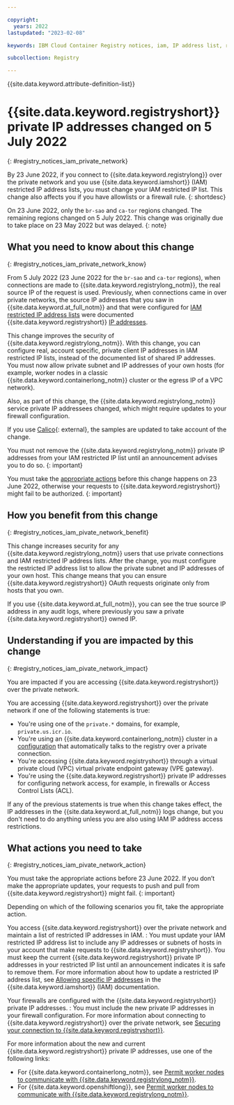 ```yaml
---

copyright:
  years: 2022
lastupdated: "2023-02-08"

keywords: IBM Cloud Container Registry notices, iam, IP address list, restricted IP address, change, private network, actions

subcollection: Registry

---
```


{{site.data.keyword.attribute-definition-list}}

# {{site.data.keyword.registryshort}} private IP addresses changed on 5 July 2022
{: #registry_notices_iam_private_network}

By 23 June 2022, if you connect to {{site.data.keyword.registrylong}} over the private network and you use {{site.data.keyword.iamshort}} (IAM) restricted IP address lists, you must change your IAM restricted IP list. This change also affects you if you have allowlists or a firewall rule.
{: shortdesc}

On 23 June 2022, only the `br-sao` and `ca-tor` regions changed. The remaining regions changed on 5 July 2022. This change was originally due to take place on 23 May 2022 but was delayed.
{: note}

## What you need to know about this change
{: #registry_notices_iam_private_network_know}

From 5 July 2022 (23 June 2022 for the `br-sao` and `ca-tor` regions), when connections are made to {{site.data.keyword.registrylong_notm}}, the real source IP of the request is used. Previously, when connections came in over private networks, the source IP addresses that you saw in {{site.data.keyword.at_full_notm}} and that were configured for [IAM restricted IP address lists](/docs/account?topic=account-ips) were documented {{site.data.keyword.registryshort}} [IP addresses](/docs/containers?topic=containers-firewall#firewall_private_container_registry).

This change improves the security of {{site.data.keyword.registrylong_notm}}. With this change, you can configure real, account specific, private client IP addresses in IAM restricted IP lists, instead of the documented list of shared IP addresses. You must now allow private subnet and IP addresses of your own hosts (for example, worker nodes in a classic {{site.data.keyword.containerlong_notm}} cluster or the egress IP of a VPC network).

Also, as part of this change, the {{site.data.keyword.registrylong_notm}} service private IP addressees changed, which might require updates to your firewall configuration.

If you use [Calico](https://www.tigera.io/project-calico/){: external}, the samples are updated to take account of the change.

You must not remove the {{site.data.keyword.registrylong_notm}} private IP addresses from your IAM restricted IP list until an announcement advises you to do so.
{: important}

You must take the [appropriate actions](#registry_notices_iam_pivate_network_action) before this change happens on 23 June 2022, otherwise your requests to {{site.data.keyword.registryshort}} might fail to be authorized.
{: important}

## How you benefit from this change
{: #registry_notices_iam_pivate_network_benefit}

This change increases security for any {{site.data.keyword.registrylong_notm}} users that use private connections and IAM restricted IP address lists. After the change, you must configure the restricted IP address list to allow the private subnet and IP addresses of your own host. This change means that you can ensure {{site.data.keyword.registryshort}} OAuth requests originate only from hosts that you own.

If you use {{site.data.keyword.at_full_notm}}, you can see the true source IP address in any audit logs, where previously you saw a private {{site.data.keyword.registryshort}} owned IP.

## Understanding if you are impacted by this change
{: #registry_notices_iam_pivate_network_impact}

You are impacted if you are accessing {{site.data.keyword.registryshort}} over the private network.

You are accessing {{site.data.keyword.registryshort}} over the private network if one of the following statements is true:

- You're using one of the `private.*` domains, for example, `private.us.icr.io`.
- You're using an {{site.data.keyword.containerlong_notm}} cluster in a [configuration](/docs/containers?topic=containers-registry#cluster_registry_auth_private) that automatically talks to the registry over a private connection.
- You're accessing {{site.data.keyword.registryshort}} through a virtual private cloud (VPC) virtual private endpoint gateway (VPE gateway).
- You're using the {{site.data.keyword.registryshort}} private IP addresses for configuring network access, for example, in firewalls or Access Control Lists (ACL).

If any of the previous statements is true when this change takes effect, the IP addresses in the {{site.data.keyword.at_full_notm}} logs change, but you don't need to do anything unless you are also using IAM IP address access restrictions.

## What actions you need to take
{: #registry_notices_iam_pivate_network_action}

You must take the appropriate actions before 23 June 2022. If you don’t make the appropriate updates, your requests to push and pull from {{site.data.keyword.registryshort}} might fail.
{: important}

Depending on which of the following scenarios you fit, take the appropriate action.

You access {{site.data.keyword.registryshort}} over the private network and maintain a list of restricted IP addresses in IAM.
:   You must update your IAM restricted IP address list to include any IP addresses or subnets of hosts in your account that make requests to {{site.data.keyword.registryshort}}. You must keep the current {{site.data.keyword.registryshort}} private IP addresses in your restricted IP list until an announcement indicates it is safe to remove them. For more information about how to update a restricted IP address list, see [Allowing specific IP addresses](/docs/account?topic=account-ips) in the {{site.data.keyword.iamshort}} (IAM) documentation.

Your firewalls are configured with the {{site.data.keyword.registryshort}} private IP addresses.
:   You must include the new private IP addresses in your firewall configuration. For more information about connecting to {{site.data.keyword.registryshort}} over the private network, see [Securing your connection to {{site.data.keyword.registryshort}}](/docs/Registry?topic=Registry-registry_private).

For more information about the new and current {{site.data.keyword.registryshort}} private IP addresses, use one of the following links:

- For {{site.data.keyword.containerlong_notm}}, see [Permit worker nodes to communicate with {{site.data.keyword.registrylong_notm}}](/docs/containers?topic=containers-firewall#firewall_private_container_registry).
- For {{site.data.keyword.openshiftlong}}, see [Permit worker nodes to communicate with {{site.data.keyword.registrylong_notm}}](/docs/openshift?topic=openshift-firewall#firewall_private_container_registry).
